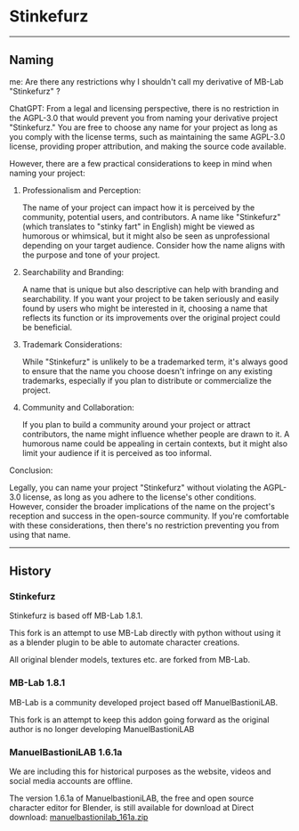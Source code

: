 
# Stinkefurz

---

## Naming

me: Are there any restrictions why I shouldn't call my derivative of MB-Lab "Stinkefurz" ?

ChatGPT: From a legal and licensing perspective, there is no restriction in the AGPL-3.0 that would prevent you from naming your derivative project "Stinkefurz." You are free to choose any name for your project as long as you comply with the license terms, such as maintaining the same AGPL-3.0 license, providing proper attribution, and making the source code available.

However, there are a few practical considerations to keep in mind when naming your project:
1. Professionalism and Perception:

    The name of your project can impact how it is perceived by the community, potential users, and contributors. A name like "Stinkefurz" (which translates to "stinky fart" in English) might be viewed as humorous or whimsical, but it might also be seen as unprofessional depending on your target audience. Consider how the name aligns with the purpose and tone of your project.

2. Searchability and Branding:

    A name that is unique but also descriptive can help with branding and searchability. If you want your project to be taken seriously and easily found by users who might be interested in it, choosing a name that reflects its function or its improvements over the original project could be beneficial.

3. Trademark Considerations:

    While "Stinkefurz" is unlikely to be a trademarked term, it's always good to ensure that the name you choose doesn't infringe on any existing trademarks, especially if you plan to distribute or commercialize the project.

4. Community and Collaboration:

    If you plan to build a community around your project or attract contributors, the name might influence whether people are drawn to it. A humorous name could be appealing in certain contexts, but it might also limit your audience if it is perceived as too informal.

Conclusion:

Legally, you can name your project "Stinkefurz" without violating the AGPL-3.0 license, as long as you adhere to the license's other conditions. However, consider the broader implications of the name on the project's reception and success in the open-source community. If you're comfortable with these considerations, then there's no restriction preventing you from using that name.

---

## History

### Stinkefurz

Stinkefurz is based off MB-Lab 1.8.1.

This fork is an attempt to use MB-Lab directly with python without using it as a blender plugin to be able to automate character creations.

All original blender models, textures etc. are forked from MB-Lab.

### MB-Lab 1.8.1

MB-Lab is a community developed project based off ManuelBastioniLAB.

This fork is an attempt to keep this addon going forward as the original author is no longer developing ManuelBastioniLAB


### ManuelBastioniLAB 1.6.1a

We are including this for historical purposes as the website, videos and social media accounts are offline.

The version 1.6.1a of ManuelbastioniLAB, the free and open source character editor for Blender, is still available for download at Direct download: [manuelbastionilab_161a.zip](https://github.com/NumesSanguis/FACSvatar/releases/download/v0.3.4-alpha-release/manuelbastionilab_161a.zip)
